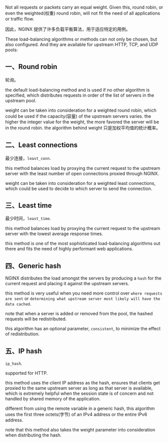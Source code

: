 
Not all requests or packets carry an equal weight. Given this, round robin, or even the weighted(权重) round robin, will not fit the need of all applications or traffic flow. 

因此，NGINX 提供了许多负载平衡算法，用于适应特定的用例。

These load-balancing algorithms or methods can not only be chosen, but also configured. And they are available for upstream HTTP, TCP, and UDP pools:


## 一、Round robin

轮询。

the default load-balancing method and is used if no other algorithm is specified, which distributes requests in order of the list of servers in the upstream pool.

weight can be taken into consideration for a weighted round robin, which could be used if the capacity(容量) of the upstream servers varies. the higher the integer value for the weight, the more favored the server will be in the round robin. the algorithm behind weight 只是加权平均值的统计概率。



## 二、Least connections

最少连接，`least_conn`.

this method balances load by proxying the current request to the upstream server with the least number of open connections proxied through NGINX.

weight can be taken into consideration for a weighted least connections, which could be used to decide to which server to send the connection.



## 三、Least time

最少时间，`least_time`.

this method balances load by proxying the current request to the upstream server with the lowest average response times.

this method is one of the most sophisticated load-balancing algorithms out there and fits the need of highly performant web applications.



## 四、Generic hash

NGINX distributes the load amongst the servers by producing a `hash` for the current request and placing it against the upstream servers.

this method is very useful when you need more control over `where requests are sent` or `determining what upstream server most likely will have the data cached`.

note that when a server is added or removed from the pool, the hashed requests will be redistributed.

this algorithm has an optional parameter, `consistent`, to minimize the effect of redistribution.



## 五、IP hash

`ip_hash`.

supported for HTTP.

this method uses the client IP address as the hash, ensures that clients get proxied to the same upstream server as long as that server is available, which is extremely helpful when the session state is of concern and not handled by shared memory of the application.

different from using the remote variable in a generic hash, this algorithm uses the first three octets(字节) of an IPv4 address or the entire IPv6 address.

note that this method also takes the weight parameter into consideration when distributing the hash. 


